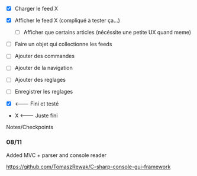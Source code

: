 * [x] Charger le feed X
* [x] Afficher le feed X (compliqué à tester ça...)
	* [ ] Afficher que certains articles (nécéssite une petite UX quand meme)
* [ ] Faire un objet qui collectionne les feeds 
* [ ] Ajouter des commandes
* [ ] Ajouter de la navigation
* [ ] Ajouter des reglages
* [ ] Enregistrer les reglages


* [x] <--- Fini et testé
* X <--- Juste fini

Notes/Checkpoints

### 08/11
Added MVC + parser and console reader

https://github.com/TomaszRewak/C-sharp-console-gui-framework